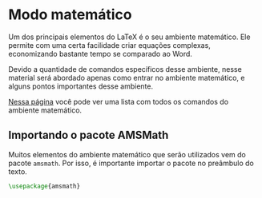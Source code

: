# Modo matemático

Um dos principais elementos do LaTeX é o seu ambiente matemático.
Ele permite com uma certa facilidade criar equações complexas, economizando bastante tempo se comparado ao Word.

Devido a quantidade de comandos específicos desse ambiente, nesse material será abordado apenas como entrar no ambiente matemático, e alguns pontos importantes desse ambiente.

[Nessa página](https://pt.wikipedia.org/wiki/Ajuda:Guia_de_edi%C3%A7%C3%A3o/F%C3%B3rmulas_TeX "Wikipedia - Fórmulas TeX") 
você pode ver uma lista com todos os comandos do ambiente matemático.

## Importando o pacote AMSMath

Muitos elementos do ambiente matemático que serão utilizados vem do pacote `amsmath`. Por isso, é importante importar o pacote no preâmbulo do texto.

``` tex
\usepackage{amsmath}
```